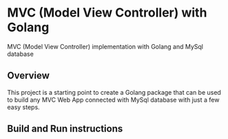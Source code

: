 # MVC (Model View Controller) with Golang

MVC (Model View Controller) implementation with Golang and MySql database

## Overview
This project is a starting point to create a Golang package that can be used to build any MVC Web App connected with MySql database with just a few easy steps.


## Build and Run instructions

  
